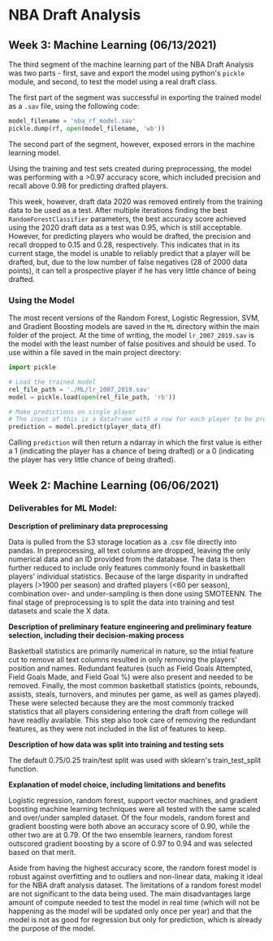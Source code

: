 # NBA Draft Analysis

## Week 3: Machine Learning (06/13/2021)

The third segment of the machine learning part of the NBA Draft Analysis was two parts - first, save and export the model using python's `pickle` module, and second, to test the model using a real draft class.

The first part of the segment was successful in exporting the trained model as a `.sav` file, using the following code:

```py
model_filename = 'nba_rf_model.sav'
pickle.dump(rf, open(model_filename, 'wb'))
```
The second part of the segment, however, exposed errors in the machine learning model. 

Using the training and test sets created during preprocessing, the model was performing with a >0.97 accuracy score, which included precision and recall above 0.98 for predicting drafted players. 

This week, however, draft data 2020 was removed entirely from the training data to be used as a test. After multiple iterations finding the best `RandomForestClassifier` parameters, the best accuracy score achieved using the 2020 draft data as a test was 0.95, which is still acceptable. However, for predicting players who would be drafted, the precision and recall dropped to 0.15 and 0.28, respectively. This indicates that in its current stage, the model is unable to reliably predict that a player will be drafted, but, due to the low number of false negatives (28 of 2000 data points), it can tell a prospective player if he has very little chance of being drafted.

### Using the Model

The most recent versions of the Random Forest, Logistic Regression, SVM, and Gradient Boosting models are saved in the `ML` directory within the main folder of the project. At the time of writing, the model `lr_2007_2019.sav` is the model with the least number of false positives and should be used. To use within a file saved in the main project directory:

```py
import pickle

# Load the trained model
rel_file_path = './ML/lr_2007_2019.sav'
model = pickle.load(open(rel_file_path, 'rb'))

# Make predictions on single player
# The input of this is a dataframe with a row for each player to be predicted
prediction = model.predict(player_data_df)
```
Calling `prediction` will then return a ndarray in which the first value is either a 1 (indicating the player has a chance of being drafted) or a 0 (indicating the player has very little chance of being drafted).

## Week 2: Machine Learning (06/06/2021)

### Deliverables for ML Model:

**Description of preliminary data preprocessing**  
  
  Data is pulled from the S3 storage location as a .csv file directly into pandas. In preprocessing, all text columns are dropped, leaving the only numerical data and an ID provided from the database. The data is then further reduced to include only features commonly found in basketball players' individual statistics. Because of the large disparity in undrafted players (>1900 per season) and drafted players (<60 per season), combination over- and under-sampling is then done using SMOTEENN. The final stage of preprocessing is to split the data into training and test datasets and scale the X data.

**Description of preliminary feature engineering and preliminary feature selection, including their decision-making process**

  Basketball statistics are primarily numerical in nature, so the intial feature cut to remove all text columns resulted in only removing the players' position and names. Redundant features (such as Field Goals Attempted, Field Goals Made, and Field Goal %) were also present and needed to be removed. Finally, the most common basketball statistics (points, rebounds, assists, steals, turnovers, and minutes per game, as well as games played). These were selected because they are the most commonly tracked statistics that all players considering entering the draft from college will have readliy available. This step also took care of removing the redundant features, as they were not included in the list of features to keep.

**Description of how data was split into training and testing sets**

The default 0.75/0.25 train/test split was used with sklearn's train_test_split function.

**Explanation of model choice, including limitations and benefits**

  Logistic regression, random forest, support vector machines, and gradient boosting machine learning techniques were all tested with the same scaled and over/under sampled dataset. Of the four models, random forest and gradient boosting were both above an accuracy score of 0.90, while the other two are at 0.79. Of the two ensemble learners, random forest outscored gradient boosting by a score of 0.97 to 0.94 and was selected based on that merit. 

  Aside from having the highest accuracy score, the random forest model is robust against overfitting and to outliers and non-linear data, making it ideal for the NBA draft analysis dataset. The limitations of a random forest model are not significant to the data being used. The main disadvantages large amount of compute needed to test the model in real time (which will not be happening as the model will be updated only once per year) and that the model is not as good for regression but only for prediction, which is already the purpose of the model.